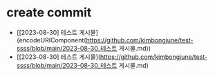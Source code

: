 # create commit
- [[2023-08-30] 테스트 게시물](encodeURIComponent(https://github.com/kimbongjune/test-ssss/blob/main/2023-08-30_테스트 게시물.md))
- [[2023-08-30] 테스트 게시물](https://github.com/kimbongjune/test-ssss/blob/main/2023-08-30_테스트 게시물.md)

